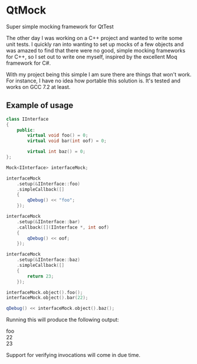 # QtMock
Super simple mocking framework for QtTest

The other day I was working on a C++ project and wanted to write some unit tests.
I quickly ran into wanting to set up mocks of a few objects and was amazed to find that there were no good, simple mocking frameworks for C++, so I set out to write one myself, inspired by the excellent Moq framework for C#.

With my project being this simple I am sure there are things that won't work.
For instance, I have no idea how portable this solution is. It's tested and works on GCC 7.2 at least.

Example of usage
----------------

```C++
class IInterface
{
	public:
		virtual void foo() = 0;
		virtual void bar(int oof) = 0;

		virtual int baz() = 0;
};
```

```C++
Mock<IInterface> interfaceMock;

interfaceMock
	.setup(&IInterface::foo)
	.simpleCallback([]
	{
		qDebug() << "foo";
	});

interfaceMock
	.setup(&IInterface::bar)
	.callback([](IInterface *, int oof)
	{
		qDebug() << oof;
	});

interfaceMock
	.setup(&IInterface::baz)
	.simpleCallback([]
	{
		return 23;
	});

interfaceMock.object().foo();
interfaceMock.object().bar(22);

qDebug() << interfaceMock.object().baz();
```

Running this will produce the following output:

foo\
22\
23

Support for verifying invocations will come in due time.
